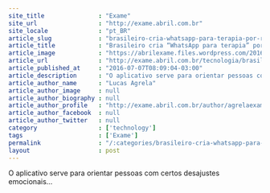 ```yaml
---
site_title               : "Exame"
site_url                 : "http://exame.abril.com.br"
site_locale              : "pt_BR"
article_slug             : "brasileiro-cria-whatsapp-para-terapia-por-rs-300-ao-mes"
article_title            : "Brasileiro cria “WhatsApp para terapia” por R$ 300 ao mês"
article_image            : "https://abrilexame.files.wordpress.com/2016/09/size_960_16_9_app-fala-freud.jpg?quality=70&strip=all&w=960"
article_url              : "http://exame.abril.com.br/tecnologia/brasileiro-cria-whatsapp-para-terapia-por-r-300-ao-mes/"
article_published_at     : "2016-07-07T08:09:04-03:00"
article_description      : "O aplicativo serve para orientar pessoas com certos desajustes emocionais..."
article_author_name      : "Lucas Agrela"
article_author_image     : null
article_author_biography : null
article_author_profile   : "http://exame.abril.com.br/author/agrelaexame/"
article_author_facebook  : null
article_author_twitter   : null
category                 : ['technology']
tags                     : ['Exame']
permalink                : "/:categories/brasileiro-cria-whatsapp-para-terapia-por-rs-300-ao-mes/"
layout                   : post
---
```


O aplicativo serve para orientar pessoas com certos desajustes emocionais...
